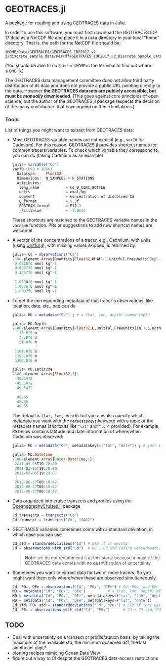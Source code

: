 # GEOTRACES.jl

A package for reading and using GEOTRACES data in Julia.

In order to use this software, you must first download the GEOTRACES IDP 17 data as a NetCDF file and place it in a `Data` directory in your local "home" directory. That is, the path for the NetCDF file should be:

```
$HOME/Data/GEOTRACES/GEOTRACES_IDP2017_v2 2/discrete_sample_data/netcdf/GEOTRACES_IDP2017_v2_Discrete_Sample_Data.nc
```

(You should be able to do `$ echo $HOME` in the terminal to find out where `$HOME` is.)

The GEOTRACES data management committee does not allow third party distribution of its data and does not provide a public URL pointing directly to the data.
However **the GEOTRACES datasets are publicly accessible, but must be *manually* downloaded**.
(This goes against core principles of open science, but the author of the GEOTRACES.jl package respects the decision of the many contributors that have agreed on these limitations.)



### Tools

List of things you might want to extract from GEOTRACES data:

- Most GEOTRACES variable names are not explicit (e.g., `var70` for Cadmium).
    For this reason, GEOTRACES.jl provides shortcut names for common tracers/variables.
    To check which variable they correspond to, you can do (taking Cadmium as an example)
    ```julia
    julia> variable("Cd")
    var70 (698 × 1866)
      Datatype:    Float32
      Dimensions:  N_SAMPLES × N_STATIONS
      Attributes:
       long_name            = Cd_D_CONC_BOTTLE
       units                = nmol/kg
       comment              = Concentration of dissolved Cd
       C_format             = %.3f
       FORTRAN_format       = F12.3
       _FillValue           = -1.0e10
    ```
    These shortcuts are matched to the GEOTRACES variable names in the `varname` function.
    PRs or suggestions to add new shortcut names are welcome!

- A vector of the concentrations of a tracer, e.g., Cadmium, with units (using [Unitful.jl](https://github.com/PainterQubits/Unitful.jl)), with missing values skipped, is returned by:

    ```julia
    julia> Cd = observations("Cd")
    7108-element Array{Quantity{Float32,𝐍*𝐌^-1,Unitful.FreeUnits{(kg^-1, nmol),𝐍*𝐌^-1,nothing}},1}:
     0.0528f0 nmol kg^-1
     0.0697f0 nmol kg^-1
     0.1557f0 nmol kg^-1
                       ⋮
     1.0396f0 nmol kg^-1
     1.0376f0 nmol kg^-1
     1.0307f0 nmol kg^-1
    ```

- To get the corresponding metadata of that tracer's observations, like location, date, etc., one can do

    ```julia
    julia> MD = metadata("Cd") ; # a (lat, lon, depth) named tuple

    julia> MD.Depth
    7108-element Array{Quantity{Float32,𝐋,Unitful.FreeUnits{(m,),𝐋,nothing}},1}:
       10.0f0 m
       25.0f0 m
       51.0f0 m
              ⋮
     1101.0f0 m
     1198.0f0 m
     1300.0f0 m

    julia> MD.Latitude
    7108-element Array{Float32,1}:
     -49.5472
     -49.5472
     -49.5472
       ⋮
      48.65
      48.65
      48.65
    ```

    The default is `(lat, lon, depth)` but you can also specify which metadata you want with the `metadatakeys` keyword with a tuple of the metadata names (shortcuts like `"lat"` and `"lon"` provided).
    For example, `MD` below contains latitude and date information of where/when Cadmium was observed:

    ```julia
    julia> MD = metadata("Cd", metadatakeys=("lat", "date")) ; # just (lat, date)
    
    julia> MD.DateTime
    7108-element Array{Dates.DateTime,1}:
     2011-03-05T19:28:00
     2011-03-05T19:28:00
     2011-03-05T19:28:00
     ⋮
     2012-08-17T00:18:42
     2012-08-17T00:18:42
     2012-08-17T00:18:42
    ```

- Data organized into cruise transects and profiles using the [OceanographyCruises.jl](https://github.com/briochemc/OceanographyCruises.jl) package

    ```julia
    Cd_transects = transects("Cd")
    Cd_transect = transects("Cd", "GA02")
    ```

- GEOTRACES variables sometimes come with a standard deviation, in which case you can use

    ```julia
    Cd_std = standarddeviations("Cd") # STD if it exists
    Cd = observations_with_std("Cd")  # Cd ± Cd_std (using Measurments.jl)
    ```

    > **Note**: we do not recommend it at this stage because a most of the GEOTRACES data comes with no quantification of uncertainty.

- Sometimes you want to extract data for two or more tracers. So you might want them only where/when these are observed simultaneously.

    ```julia
    Cd, PO₄, DFe = observations("Cd", "PO₄", "DFe") # Cd, PO₄, and DFe obs with units
    MD = metadata("Cd", "PO₄", "DFe")          # a (lat, lon, depth) NTuple
    MD = metadata("Cd", "PO₄", "DFe", metadatakeys=("lat", "lon", "depth")) # same as above
    MD = metadata("Cd", "PO₄", "DFe", metadatakeys=("lat", "date"))         # just (lat, date)
    Cd_std, PO₄_std = standarddeviations("Cd", "PO₄") # STD if they exist
    Cd, PO₄ = observations_with_std("Cd", "PO₄")      # Cd ± Cd_std, PO₄ ± PO₄_std
    ```

## TODO

- Deal with uncertainty on a transect or profile/station basis, by taking the maximum of the available std, the minimum observed diff, the last significant digit?
- plotting recipes mimicing Ocean Data View
- figure out a way to CI despite the GEOTRACES data-access restrictions

